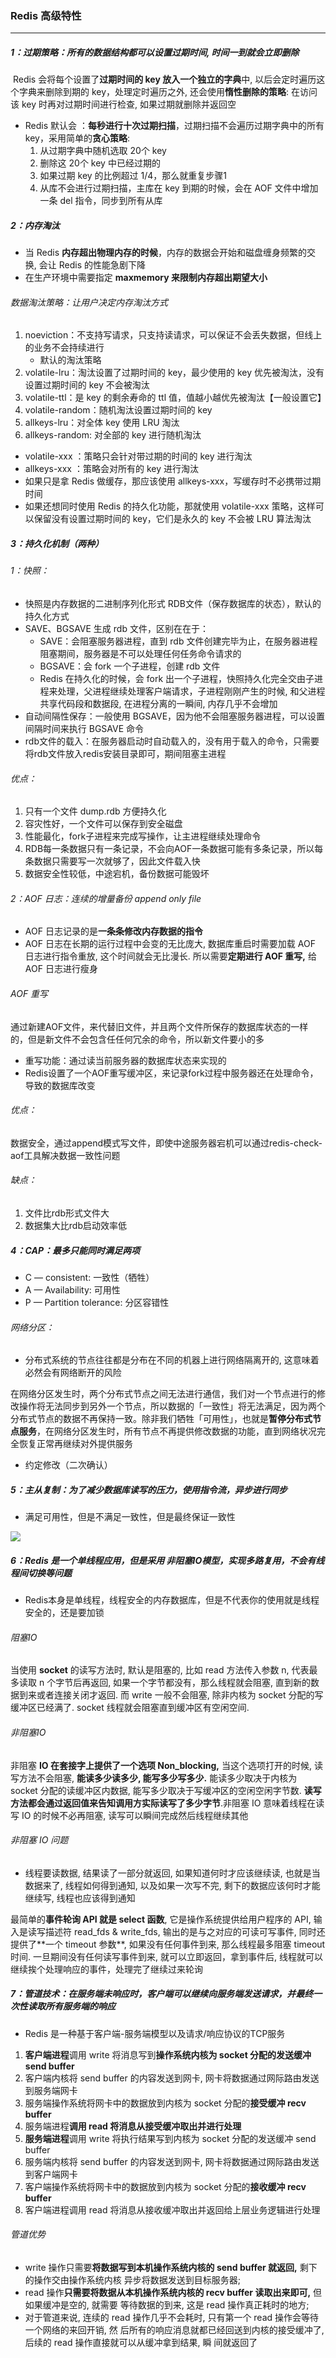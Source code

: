 ### Redis 高级特性

------

##### 1：过期策略：所有的数据结构都可以设置过期时间, 时间⼀到就会⽴即删除

​	Redis 会将每个设置了**过期时间的 key 放⼊⼀个独⽴的字典**中, 以后会定时遍历这个字典来删除到期的 key，处理定时遍历之外, 还会使⽤**惰性删除的策略**: 在访问该 key 时再对过期时间进⾏检查, 如果过期就删除并返回空

- Redis 默认会 ：**每秒进⾏⼗次过期扫描**，过期扫描不会遍历过期字典中的所有 key，采⽤简单的**贪⼼策略**:
  1. 从过期字典中随机选取 20个 key
  2. 删除这 20个 key 中已经过期的
  3. 如果过期 key 的比例超过 1/4，那么就重复步骤1
  4. 从库不会进⾏过期扫描，主库在 key 到期的时候，会在 AOF ⽂件中增加⼀条 del 指令，同步到所有从库

##### 2：内存淘汰

- 当 Redis **内存超出物理内存的时候**，内存的数据会开始和磁盘缠身频繁的交换, 会让 Redis 的性能急剧下降
- 在⽣产环境中需要指定 **maxmemory 来限制内存超出期望⼤⼩**

###### 数据淘汰策略：让⽤户决定内存淘汰⽅式

1. noeviction：不支持写请求，只支持读请求，可以保证不会丢失数据，但线上的业务不会持续进⾏
   - 默认的淘汰策略
2. volatile-lru：淘汰设置了过期时间的 key，最少使⽤的 key 优先被淘汰，没有设置过期时间的 key 不会被淘汰
3. volatile-ttl：是 key 的剩余寿命的 ttl 值，值越⼩越优先被淘汰【一般设置它】
4. volatile-random：随机淘汰设置过期时间的 key
5. allkeys-lru：对全体 key 使⽤ LRU 淘汰
6. allkeys-random: 对全部的 key 进⾏随机淘汰

- volatile-xxx ：策略只会针对带过期的时间的 key 进⾏淘汰
- allkeys-xxx ：策略会对所有的 key 进⾏淘汰
- 如果只是拿 Redis 做缓存，那应该使⽤ allkeys-xxx，写缓存时不必携带过期时间
- 如果还想同时使⽤ Redis 的持久化功能，那就使⽤ volatile-xxx 策略，这样可以保留没有设置过期时间的 key，它们是永久的 key 不会被 LRU 算法淘汰

##### 3：持久化机制（两种）

###### 1：快照： 

- 快照是内存数据的⼆进制序列化形式  RDB文件（保存数据库的状态），默认的持久化方式
- SAVE、BGSAVE 生成 rdb 文件，区别在在于：
  - SAVE：会阻塞服务器进程，直到 rdb 文件创建完毕为止，在服务器进程阻塞期间，服务器是不可以处理任何任务命令请求的
  - BGSAVE：会 fork 一个子进程，创建 rdb 文件
  - Redis 在持久化的时候，会 fork 出⼀个⼦进程，快照持久化完全交由⼦进程来处理，⽗进程继续处理客户端请求，⼦进程刚刚产⽣的时候, 和⽗进程共享代码段和数据段, 在进程分离的⼀瞬间, 内存⼏乎不会增加
- 自动间隔性保存：一般使用 BGSAVE，因为他不会阻塞服务器进程，可以设置间隔时间来执行 BGSAVE 命令
- rdb文件的载入：在服务器启动时自动载入的，没有用于载入的命令，只需要将rdb文件放入redis安装目录即可，期间阻塞主进程

###### 优点：

1. 只有一个文件 dump.rdb 方便持久化
2. 容灾性好，一个文件可以保存到安全磁盘
3. 性能最化，fork子进程来完成写操作，让主进程继续处理命令
4. RDB每一条数据只有一条记录，不会向AOF一条数据可能有多条记录，所以每条数据只需要写一次就够了，因此文件载入快
5. 数据安全性较低，中途宕机，备份数据可能毁坏

###### 2：AOF ⽇志：连续的增量备份 append only file

- AOF ⽇志记录的是**一条条修改内存数据的指令**
- AOF ⽇志在⻓期的运⾏过程中会变的⽆⽐庞⼤, 数据库重启时需要加载 AOF ⽇志进⾏指令重放, 这个时间就会⽆⽐漫⻓. 所以需要**定期进⾏ AOF 重写,** 给 AOF ⽇志进⾏瘦身

###### AOF 重写

​	通过新建AOF文件，来代替旧文件，并且两个文件所保存的数据库状态的一样的，但是新文件不会包含任任何冗余的命令，所以新文件要小的多

- 重写功能：通过读当前服务器的数据库状态来实现的
- Redis设置了一个AOF重写缓冲区，来记录fork过程中服务器还在处理命令，导致的数据库改变

###### 优点：

​	数据安全，通过append模式写文件，即使中途服务器宕机可以通过redis-check-aof工具解决数据一致性问题

###### 缺点：

1. 文件比rdb形式文件大
2. 数据集大比rdb启动效率低

##### 4：CAP：最多只能同时满足两项

- C — consistent: ⼀致性（牺牲）
- A — Availability: 可⽤性
- P — Partition tolerance: 分区容错性

###### 网络分区：

- 分布式系统的节点往往都是分布在不同的机器上进⾏⽹络隔离开的, 这意味着必然会有⽹络断开的⻛险

在⽹络分区发⽣时，两个分布式节点之间⽆法进⾏通信，我们对⼀个节点进⾏的修改操作将⽆法同步到另外⼀个节点，所以数据的「⼀致性」将⽆法满⾜，因为两个分布式节点的数据不再保持⼀致。除⾮我们牺牲「可⽤性」，也就是**暂停分布式节点服务**，在⽹络分区发⽣时，所有节点不再提供修改数据的功能，直到⽹络状况完全恢复正常再继续对外提供服务

- 约定修改（二次确认）

##### 5：主从复制：为了减少数据库读写的压力，使用指令流，异步进行同步

- 满足可用性，但是不满足一致性，但是最终保证一致性

![](https://github.com/likang315/Java-and-Middleware/blob/master/Redis/Redis/%E4%B8%BB%E4%BB%8E%E5%A4%8D%E5%88%B6.png?raw=true)

##### 6：Redis 是⼀个单线程应⽤，但是采⽤ ⾮阻塞IO模型，实现多路复⽤，不会有线程间切换等问题

- Redis本身是单线程，线程安全的内存数据库，但是不代表你的使用就是线程安全的，还是要加锁

###### 阻塞IO

当使⽤ **socket** 的读写⽅法时, 默认是阻塞的, ⽐如 read ⽅法传⼊参数 n, 代表最多读取 n 个字节后再返回, 如果⼀个字节都没有，那么线程就会阻塞, 直到新的数据到来或者连接关闭才返回. ⽽ write ⼀般不会阻塞, 除⾮内核为 socket 分配的写缓冲区已经满了. socket 线程就会阻塞直到缓冲区有空闲空间.

###### 非阻塞IO

⾮阻塞 **IO 在套接字上提供了⼀个选项 Non_blocking,** 当这个选项打开的时候, 读写⽅法不会阻塞, **能读多少读多少, 能写多少写多少.** 能读多少取决于内核为 socket 分配的读缓冲区内数据, 能写多少取决于写缓冲区的空闲空闲字节数. **读写⽅法都会通过返回值来告知调⽤⽅实际读写了多少字节**.⾮阻塞 IO 意味着线程在读写 IO 的时候不必再阻塞, 读写可以瞬间完成然后线程继续其他

###### ⾮阻塞 IO 问题

- 线程要读数据, 结果读了⼀部分就返回, 如果知道何时才应该继续读, 也就是当数据来了, 线程如何得到通知, 以及如果⼀次写不完, 剩下的数据应该何时才能继续写, 线程也应该得到通知

最简单的**事件轮询 API 就是 select 函数**, 它是操作系统提供给⽤户程序的 API, 输⼊是读写描述符 read_fds & write_fds, 输出的是与之对应的可读可写事件, 同时还提供了**⼀个 timeout 参数**, 如果没有任何事件到来, 那么线程最多阻塞 timeout 时间. ⼀旦期间没有任何读写事件到来, 就可以⽴即返回，拿到事件后, 线程就可以继续挨个处理响应的事件，处理完了继续过来轮询

##### 7：管道技术：在服务端未响应时，客户端可以继续向服务端发送请求，并最终一次性读取所有服务端的响应

- Redis 是一种基于客户端-服务端模型以及请求/响应协议的TCP服务


1. **客户端进程**调⽤ write 将消息写到**操作系统内核为 socket 分配的发送缓冲 send buffer**
2. 客户端内核将 send buffer 的内容发送到⽹卡, ⽹卡将数据通过⽹际路由发送到服务端⽹卡
3. 服务端操作系统将⽹卡中的数据放到内核为 socket 分配的**接受缓冲 recv buffer**
4. 服务端进程**调⽤ read 将消息从接受缓冲取出并进⾏处理**
5. **服务端进程**调⽤ write 将执⾏结果写到内核为 socket 分配的发送缓冲 send buffer
6. 服务端内核将 send buffer 的内容发送到⽹卡, ⽹卡将数据通过⽹际路由发送到客户端⽹卡
7. 客户端操作系统将⽹卡中的数据放到内核为 socket 分配的**接收缓冲 recv buffer**
8. 客户端进程调⽤ read 将消息从接收缓冲取出并返回给上层业务逻辑进⾏处理

###### 管道优势

- write 操作只需要**将数据写到本机操作系统内核的 send buffer 就返回,** 剩下的操作交由操作系统内核
  异步将数据发送到⽬标服务器;
- read 操作**只需要将数据从本机操作系统内核的 recv buffer 读取出来即可,** 但如果缓冲是空的, 就需要
  等待数据的到来, 这是 read 操作真正耗时的地⽅;
- 对于管道来说, 连续的 read 操作⼏乎不会耗时, 只有第⼀个 read 操作会等待⼀个⽹络的来回开销, 然
  后所有的响应消息就都已经回送到内核的接受缓冲了, 后续的 read 操作直接就可以从缓冲拿到结果, 瞬
  间就返回了